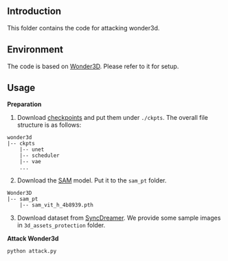 ## Introduction

This folder contains the code for attacking wonder3d.

## Environment
The code is based on [Wonder3D](https://github.com/xxlong0/Wonder3D). Please refer to it for setup. 

## Usage
**Preparation**
1. Download [checkpoints](https://connecthkuhk-my.sharepoint.com/personal/xxlong_connect_hku_hk/_layouts/15/onedrive.aspx?id=%2Fpersonal%2Fxxlong%5Fconnect%5Fhku%5Fhk%2FDocuments%2Fwonder3d%2Ffull%2Dckpts%2Fckpts&ga=1) and put them under `./ckpts`. The overall file structure is as follows:
```
wonder3d
|-- ckpts
    |-- unet
    |-- scheduler
    |-- vae
    ...
```

2. Download the [SAM](https://huggingface.co/spaces/abhishek/StableSAM/blob/main/sam_vit_h_4b8939.pth) model. Put it to the ``sam_pt`` folder.
```
Wonder3D
|-- sam_pt
    |-- sam_vit_h_4b8939.pth
```

3. Download dataset from [SyncDreamer](https://github.com/liuyuan-pal/SyncDreamer). We provide some sample images in ``3d_assets_protection`` folder.

**Attack Wonder3d**

```bash
python attack.py
```
